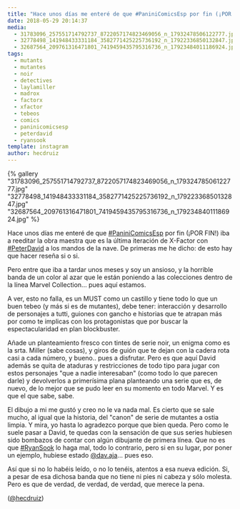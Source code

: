 ```yaml
---
title: "Hace unos días me enteré de que #PaniniComicsEsp por fin (¡POR FIN"
date: 2018-05-29 20:14:37
media: 
  - 31783096_257551714792737_8722057174823469056_n_17932478506122777.jpg
  - 32778498_141948433331184_3582771425225736192_n_17922336850132847.jpg
  - 32687564_209761316471801_7419459435795316736_n_17923484011186924.jpg
tags: 
  - mutants
  - mutantes
  - noir
  - detectives
  - laylamiller
  - madrox
  - factorx
  - xfactor
  - tebeos
  - comics
  - paninicomicsesp
  - peterdavid
  - ryansook
template: instagram
author: hecdruiz
---
```


{% gallery "31783096_257551714792737_8722057174823469056_n_17932478506122777.jpg" "32778498_141948433331184_3582771425225736192_n_17922336850132847.jpg" "32687564_209761316471801_7419459435795316736_n_17923484011186924.jpg" %}

Hace unos días me enteré de que [#PaniniComicsEsp](/tags/paninicomicsesp) por fin (¡POR FIN!) iba a reeditar la obra maestra que es la última iteración de X-Factor con [#PeterDavid](/tags/peterdavid) a los mandos de la nave. De primeras me he dicho: de esto hay que hacer reseña si o si.

Pero entre que iba a tardar unos meses y soy un ansioso, y la horrible banda de un color al azar que le están poniendo a las colecciones dentro de la línea Marvel Collection... pues aquí estamos.

A ver, esto no falla, es un MUST como un castillo y tiene todo lo que un buen tebeo (y más si es de mutantes), debe tener: interacción y desarrollo de personajes a tutti, guiones con gancho e historias que te atrapan más por como te implicas con los protagonistas que por buscar la espectacularidad en plan blockbuster.

Añade un planteamiento fresco con tintes de serie noir, un enigma como es la srta. Miller (sabe cosas), y giros de guión que te dejan con la cadera rota casi a cada número, y bueno.. pues a disfrutar. Pero es que aquí David además se quita de ataduras y restricciones de todo tipo para jugar con estos personajes "que a nadie interesaban" (como todo lo que parecen darle) y devolverlos a primerísima plana planteando una serie que es, de nuevo, de lo mejor que se pudo leer en su momento en todo Marvel. Y es que el que sabe, sabe.

El dibujo a mi me gustó y creo no le va nada mal. Es cierto que se sale mucho, al igual que la historia, del "canon" de serie de mutantes a ostia limpia. Y mira, yo hasta lo agradezco porque que bien queda. Pero como le suele pasar a David, te quedas con la sensación de que sus series hubiesen sido bombazos de contar con algún dibujante de primera línea. Que no es que [#RyanSook](/tags/ryansook) lo haga mal, todo lo contrario, pero si en su lugar, por poner un ejemplo, hubiese estado [@dav.aja](https://instagram.com/dav.aja)... pues eso.

Así que si no lo habéis leído, o no lo tenéis, atentos a esa nueva edición. Si, a pesar de esa dichosa banda que no tiene ni pies ni cabeza y sólo molesta. Pero es que de verdad, de verdad, de verdad, que merece la pena.

([@hecdruiz](https://instagram.com/hecdruiz))
